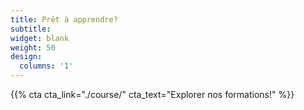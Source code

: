 ```yaml
---
title: Prêt à apprendre?
subtitle:
widget: blank
weight: 50
design:
  columns: '1'
---
```


{{% cta cta_link="./course/" cta_text="Explorer nos formations!" %}}
